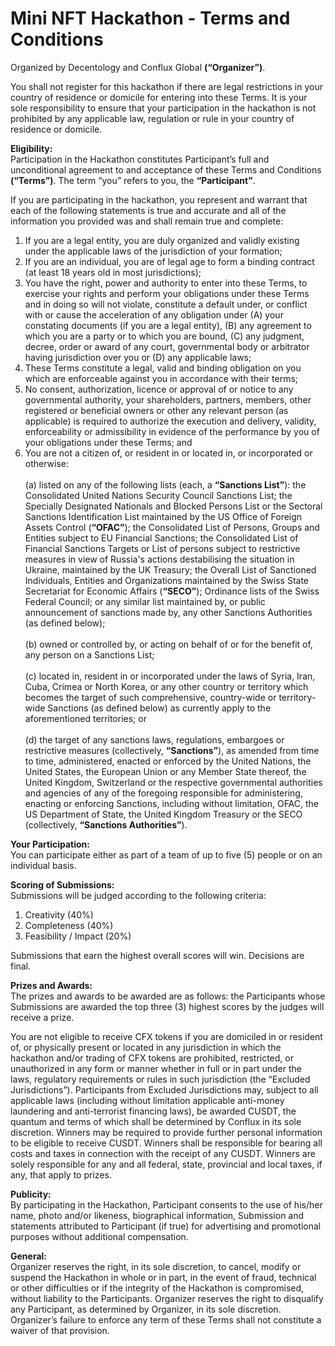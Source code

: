 # Mini NFT Hackathon - Terms and Conditions

Organized by Decentology and Conflux Global **(“Organizer”)**.

You shall not register for this hackathon if there are legal restrictions in your country of residence or domicile for entering into these Terms. It is your sole responsibility to ensure that your participation in the hackathon is not prohibited by any applicable law, regulation or rule in your country of residence or domicile. 

**Eligibility:**<br>
Participation in the Hackathon constitutes Participant’s full and unconditional agreement to and  acceptance of these Terms and Conditions **(“Terms”)**. The term “you” refers to you, the  **“Participant”**. 

If you are participating in the hackathon, you represent and warrant that each of the following statements is true and accurate and all of the information you provided was and shall remain true and complete: 

1. If you are a legal entity, you are duly organized and validly existing under the applicable laws of the jurisdiction of your formation; 
2. If you are an individual, you are of legal age to form a binding contract (at least 18 years old in most jurisdictions); 
3. You have the right, power and authority to enter into these Terms, to exercise your rights and perform your obligations under these Terms and in doing so will not violate, constitute a default under, or conflict with or cause the acceleration of any obligation under (A) your constating documents (if you are a legal entity), (B) any agreement to which you are a party or to which you are bound, (C) any judgment, decree, order or award of any court, governmental body or arbitrator having jurisdiction over you or (D) any applicable laws; 
4. These Terms constitute a legal, valid and binding obligation on you which are enforceable against you in accordance with their terms; 
5. No consent, authorization, licence or approval of or notice to any governmental authority, your shareholders, partners, members, other registered or beneficial owners or other any relevant person (as applicable) is required to authorize the execution and delivery, validity, enforceability or admissibility in evidence of the performance by you of your obligations under these Terms; and 
6. You are not a citizen of, or resident in or located in, or incorporated or otherwise:<br>
<br>(a) listed on any of the following lists (each, a **“Sanctions List”**): the Consolidated United Nations Security Council Sanctions List; the Specially Designated Nationals and Blocked Persons List or the  Sectoral Sanctions Identification List maintained by the US Office of Foreign Assets Control (**“OFAC”**); the Consolidated List of Persons, Groups and Entities subject to EU Financial Sanctions; the Consolidated List of Financial Sanctions Targets or List of persons subject to restrictive measures in view of Russia's actions destabilising the situation in Ukraine, maintained by the UK Treasury; the Overall List of Sanctioned Individuals, Entities and Organizations maintained by the Swiss State Secretariat for Economic Affairs (**“SECO”**); Ordinance lists of the Swiss Federal Council; or any similar list maintained by, or public announcement of sanctions made by, any other Sanctions Authorities (as defined below);<br>
<br>(b) owned or controlled by, or acting on behalf of or for the benefit of, any person on a Sanctions List;<br>
<br>(c) located in, resident in or incorporated under the laws of Syria, Iran, Cuba, Crimea or North Korea, or any other country or territory which becomes the target of such comprehensive, country-wide or territory-wide Sanctions (as defined below) as currently apply to the aforementioned territories; or<br>
<br>(d) the target of any sanctions laws, regulations, embargoes or restrictive measures (collectively, **“Sanctions”**), as amended from time to time, administered, enacted or enforced by the United Nations, the United States, the European Union or any Member State thereof, the United Kingdom, Switzerland or the respective governmental authorities and agencies of any of the foregoing responsible for administering, enacting or enforcing Sanctions, including without limitation, OFAC, the US Department of State, the United Kingdom Treasury or the SECO (collectively, **“Sanctions Authorities”**).


**Your Participation:**<br>
You can participate either as part of a team of up to five (5) people or on an individual basis.  

**Scoring of Submissions:**<br>
Submissions will be judged according to the following criteria: 
1. Creativity (40%)
2. Completeness (40%)
3. Feasibility / Impact (20%)

Submissions that earn the highest overall scores will win. Decisions are final.

**Prizes and Awards:**<br>
The prizes and awards to be awarded are as follows: the Participants whose Submissions are awarded the top three (3) highest scores by the judges will  receive a prize.

You are not eligible to receive CFX tokens if you are domiciled in or resident of, or physically present or located in any jurisdiction in which the hackathon and/or trading of CFX tokens are prohibited, restricted, or unauthorized in any form or manner whether in full or in part under the laws, regulatory requirements or rules in such jurisdiction (the “Excluded Jurisdictions”). Participants from Excluded Jurisdictions may, subject to all applicable laws (including without limitation applicable anti-money laundering and anti-terrorist financing laws), be awarded CUSDT, the quantum and terms of which shall be determined by Conflux in its sole discretion. Winners may be required to provide further personal information to be eligible to receive CUSDT. Winners shall be responsible for bearing all costs and taxes in connection with the receipt of any CUSDT. Winners are solely responsible  for any and all federal, state, provincial and local taxes, if any, that apply to prizes. 

**Publicity:**<br>
By participating in the Hackathon, Participant consents to the use of his/her name, photo and/or likeness, biographical information, Submission and statements attributed to Participant (if true) for advertising and promotional purposes without additional compensation.

**General:**<br>
Organizer reserves the right, in its sole discretion, to cancel, modify or suspend the Hackathon in  whole or in part, in the event of fraud, technical or other difficulties or if the integrity of the  Hackathon is compromised, without liability to the Participants. Organizer reserves the right to  disqualify any Participant, as determined by Organizer, in its sole discretion. Organizer’s failure to enforce any term of these Terms shall not constitute a waiver of that  provision. 
